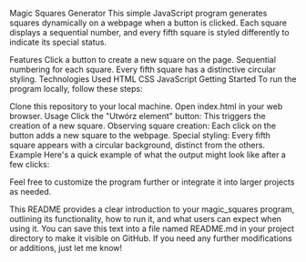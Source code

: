 Magic Squares Generator
This simple JavaScript program generates squares dynamically on a webpage when a button is clicked. Each square displays a sequential number, and every fifth square is styled differently to indicate its special status.

Features
Click a button to create a new square on the page.
Sequential numbering for each square.
Every fifth square has a distinctive circular styling.
Technologies Used
HTML
CSS
JavaScript
Getting Started
To run the program locally, follow these steps:

Clone this repository to your local machine.
Open index.html in your web browser.
Usage
Click the "Utwórz element" button: This triggers the creation of a new square.
Observing square creation: Each click on the button adds a new square to the webpage.
Special styling: Every fifth square appears with a circular background, distinct from the others.
Example
Here's a quick example of what the output might look like after a few clicks:


Feel free to customize the program further or integrate it into larger projects as needed.

This README provides a clear introduction to your magic_squares program, outlining its functionality, how to run it, and what users can expect when using it. You can save this text into a file named README.md in your project directory to make it visible on GitHub. If you need any further modifications or additions, just let me know!
